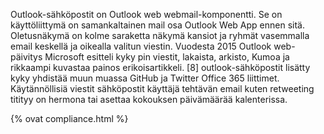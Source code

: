 
Outlook-sähköpostit on Outlook web webmail-komponentti. Se on käyttöliittymä on samankaltainen mail osa Outlook Web App ennen sitä. Oletusnäkymä on kolme saraketta näkymä kansiot ja ryhmät vasemmalla email keskellä ja oikealla valitun viestin. Vuodesta 2015 Outlook web-päivitys Microsoft esitteli kyky pin viestit, lakaista, arkisto, Kumoa ja rikkaampi kuvastaa painos erikoisartikkeli. [8] outlook-sähköpostit lisätty kyky yhdistää muun muassa GitHub ja Twitter Office 365 liittimet. Käytännöllisiä viestit sähköpostit käyttäjä tehtävän email kuten retweeting titityy on hermona tai asettaa kokouksen päivämäärää kalenterissa. 

{% ovat compliance.html %}


